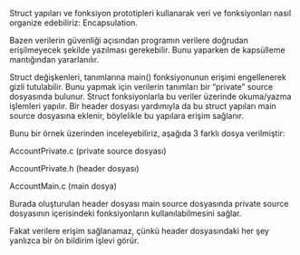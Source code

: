 

Struct yapıları ve fonksiyon prototipleri kullanarak veri ve fonksiyonları nasıl organize edebiliriz: Encapsulation.


Bazen verilerin güvenliği açısından programın verilere doğrudan erişilmeyecek şekilde yazılması gerekebilir. Bunu yaparken de kapsülleme mantığından yararlanılır.  

Struct değişkenleri, tanımlarına main() fonksiyonunun erişimi engellenerek gizli tutulabilir. Bunu yapmak için verilerin tanımları bir “private” source dosyasında bulunur. Struct fonksiyonlarla bu veriler üzerinde okuma/yazma işlemleri yapılır. Bir header dosyası yardımıyla da bu struct yapıları main source dosyasına eklenir, böylelikle bu yapılara erişim sağlanır.  

Bunu bir örnek üzerinden inceleyebiliriz, aşağıda 3 farklı dosya verilmiştir: 

AccountPrivate.c  (private source dosyası) 

AccountPrivate.h (header dosyası) 

AccountMain.c (main dosya) 

Burada oluşturulan header dosyası main source dosyasında private source dosyasının içerisindeki fonksiyonların kullanılabilmesini sağlar.

Fakat verilere erişim sağlanamaz, çünkü header dosyasındaki her şey yanlızca bir ön bildirim işlevi görür.

